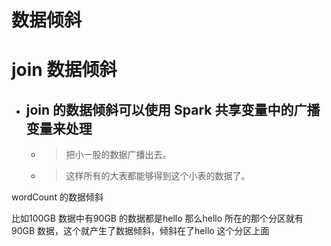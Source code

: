 
# 数据倾斜

# join 数据倾斜
- ## join 的数据倾斜可以使用 Spark 共享变量中的广播变量来处理
    - > 把小一股的数据广播出去。
    - > 这样所有的大表都能够得到这个小表的数据了。



wordCount 的数据倾斜

比如100GB 数据中有90GB 的数据都是hello 那么hello 所在的那个分区就有90GB 数据，这个就产生了数据倾斜，倾斜在了hello 这个分区上面





